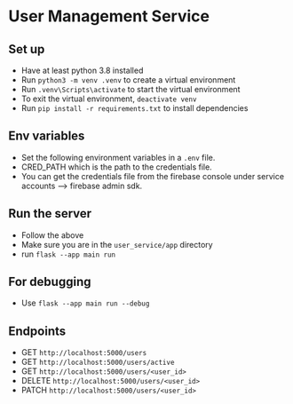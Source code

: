 # User Management Service

## Set up
- Have at least python 3.8 installed
- Run `python3 -m venv .venv` to create a virtual environment
- Run `.venv\Scripts\activate` to start the virtual environment
- To exit the virtual environment, `deactivate venv`
- Run `pip install -r requirements.txt` to install dependencies

## Env variables
- Set the following environment variables in a `.env` file.
- CRED_PATH which is the path to the credentials file.
- You can get the credentials file from the firebase console under service accounts --> firebase admin sdk.

## Run the server
- Follow the above
- Make sure you are in the `user_service/app` directory
- run `flask --app main run`

## For debugging
- Use `flask --app main run --debug`

## Endpoints
- GET `http://localhost:5000/users`
- GET `http://localhost:5000/users/active`
- GET `http://localhost:5000/users/<user_id>`
- DELETE `http://localhost:5000/users/<user_id>`
- PATCH `http://localhost:5000/users/<user_id>`
